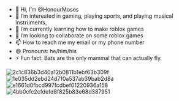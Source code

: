 - 👋 Hi, I’m @HonourMoses
- 👀 I’m interested in gaming, playing sports, and playing musical instruments,
- 🌱 I’m currently learning how to make roblox games
- 💞️ I’m looking to collaborate on some roblox games
- 📫 How to reach me my email or my phone number
- 😄 Pronouns: he/him/his
- ⚡ Fun fact: Bats are the only mammal that can actually fly.

![2c1c836b3d40a12b0811b1ebf63b309f](https://github.com/HonourMoses/HonourMoses/assets/156215902/208d267e-bddc-4c6e-b7e9-7576362631d3)
![1e035dd2ebd24d710a537ab39bab2d8a](https://github.com/HonourMoses/HonourMoses/assets/156215902/f5d495ac-77e7-4497-b5f7-2e277b4ea2f5)
![e1661d0fbcd997fcdbef01220936a158](https://github.com/HonourMoses/HonourMoses/assets/156215902/5fffa7c9-8212-4a99-916f-8bade934fedc)
![4bb0cfc2cfdefd8f825b83e68d387951](https://github.com/HonourMoses/HonourMoses/assets/156215902/27e8c169-74af-41bd-9b49-04a05a42f0b4)

